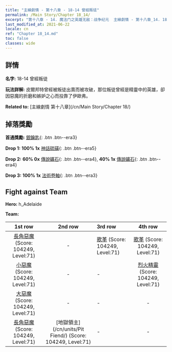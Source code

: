 ```yaml
---
title: "主線劇情 - 第十八章 - 18-14 曾經叛徒"
permalink: /Main Story/Chapter 18_14/
excerpt: "第十八章 - 14. 魔法门之英雄无敌：战争纪元  主線劇情 - 第十八章_14. 18-14 曾經叛徒"
last_modified_at: 2021-06-22
locale: cn
ref: "Chapter 18_14.md"
toc: false
classes: wide
---
```


## 詳情

 **名字:** 18-14 曾經叛徒

 **玩法詳解:** 皮爾邦特曾經被叛徒出賣而被攻破，那位叛徒曾經是精靈中的英雄，卻因惡魔的折磨和嫉妒之心而投靠了伊歐弗。

 **Related to:** [主線劇情 第十八章](/cn/Main Story/Chapter 18/)

## 掉落獎勵

 **首通獎勵:** [銀鑰匙](/cn/Items/con_693/){: .btn .btn--era3}

 **Drop 1:** **100% 1x** [神話硫磺](/cn/Items/mat_64/){: .btn .btn--era5}

 **Drop 2:** **60% 0x** [傳說礦石](/cn/Items/mat_54/){: .btn .btn--era4}, **40% 1x** [傳說礦石](/cn/Items/mat_54/){: .btn .btn--era4}

 **Drop 3:** **100% 1x** [法術卷軸](/cn/Items/con_694/){: .btn .btn--era3}


## Fight against Team
 **Hero:** h_Adelaide

 **Team:**


  | 1st row | 2nd row | 3rd row | 4th row |
  |:----:|:----:|:----|:----:|
  | [長角惡魔](/cn/units/Demon/) (Score: 104249, Level:71)  | - | [歌革](/cn/units/Gog/) (Score: 104249, Level:71)  | [歌革](/cn/units/Gog/) (Score: 104249, Level:71)  |
  | [小惡魔](/cn/units/Imp/) (Score: 104249, Level:71)  | - | - | [烈火精靈](/cn/units/Efreeti/) (Score: 104249, Level:71)  |
  | [大惡魔](/cn/units/Devil/) (Score: 104249, Level:71)  | - | - | - |
  | [長角惡魔](/cn/units/Demon/) (Score: 104249, Level:71)  | [地獄領主](/cn/units/Pit Fiend/) (Score: 104249, Level:71)  | - | - |


